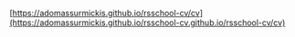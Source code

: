 [https://adomassurmickis.github.io/rsschool-cv/cv](https://adomassurmickis.github.io/rsschool-cv.github.io/rsschool-cv/cv)
